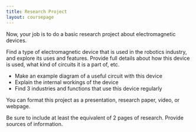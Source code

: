 ```yaml
---
title: Research Project
layout: coursepage
---
```


Now, your job is to do a basic research project about electromagnetic devices.

Find a type of electromagnetic device that is used in the robotics industry, and explore its uses and features. Provide full details about how this device is used, what kind of circuits it is a part of, etc.

- Make an example diagram of a useful circuit with this device
- Explain the internal workings of the device
- Find 3 industries and functions that use this device regularly

You can format this project as a presentation, research paper, video, or webpage.

Be sure to include at least the equivalent of 2 pages of research. Provide sources of information.
